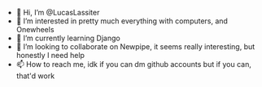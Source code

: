 - 👋 Hi, I’m @LucasLassiter
- 👀 I’m interested in pretty much everything with computers, and Onewheels
- 🌱 I’m currently learning Django
- 💞️ I’m looking to collaborate on Newpipe, it seems really interesting, but honestly I need help
- 📫 How to reach me, idk if you can dm github accounts but if you can, that'd work

<!---
LucasLassiter/LucasLassiter is a ✨ special ✨ repository because its `README.md` (this file) appears on your GitHub profile.
You can click the Preview link to take a look at your changes.
--->
